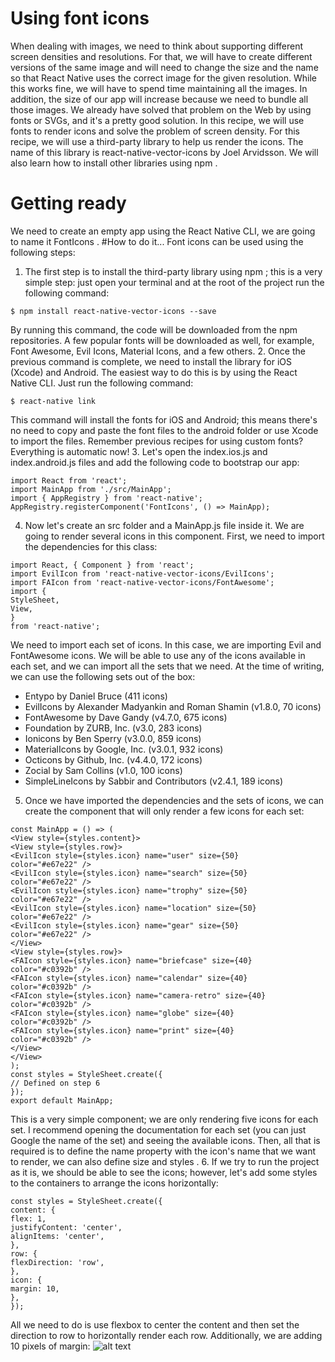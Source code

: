 # Using font icons
When dealing with images, we need to think about supporting different screen densities
and resolutions. For that, we will have to create different versions of the same image and
will need to change the size and the name so that React Native uses the correct image for
the given resolution. While this works fine, we will have to spend time maintaining all the
images. In addition, the size of our app will increase because we need to bundle all those
images.
We already have solved that problem on the Web by using fonts or SVGs, and it's a pretty
good solution. In this recipe, we will use fonts to render icons and solve the problem of
screen density.
For this recipe, we will use a third-party library to help us render the icons. The name of
this library is react-native-vector-icons by Joel Arvidsson. We will also learn how to
install other libraries using npm .
# Getting ready
We need to create an empty app using the React Native CLI, we are going to name it
FontIcons .
#How to do it...
Font icons can be used using the following steps:
1. The first step is to install the third-party library using npm ; this is a very simple
step: just open your terminal and at the root of the project run the following
command:
``` 
$ npm install react-native-vector-icons --save
```
By running this command, the code will be downloaded from the npm
repositories. A few popular fonts will be downloaded as well, for
example, Font Awesome, Evil Icons, Material Icons, and a few others.
2. Once the previous command is complete, we need to install the library for iOS
(Xcode) and Android. The easiest way to do this is by using the React Native CLI.
Just run the following command:
```
$ react-native link
```
This command will install the fonts for iOS and Android; this means
there's no need to copy and paste the font files to the android folder or
use Xcode to import the files. Remember previous recipes for using
custom fonts? Everything is automatic now!
3. Let's open the index.ios.js and index.android.js files and add the
following code to bootstrap our app:
```
import React from 'react';
import MainApp from './src/MainApp';
import { AppRegistry } from 'react-native';
AppRegistry.registerComponent('FontIcons', () => MainApp);
```
4. Now let's create an src folder and a MainApp.js file inside it. We are going to
render several icons in this component. First, we need to import the dependencies
for this class:
``` 
import React, { Component } from 'react';
import EvilIcon from 'react-native-vector-icons/EvilIcons';
import FAIcon from 'react-native-vector-icons/FontAwesome';
import {
StyleSheet,
View,
}
from 'react-native';
```

We need to import each set of icons. In this case, we are importing Evil
and FontAwesome icons. We will be able to use any of the icons
available in each set, and we can import all the sets that we need. At the
time of writing, we can use the following sets out of the box:
- Entypo by Daniel Bruce (411 icons)
- EvilIcons by Alexander Madyankin and Roman Shamin (v1.8.0, 70
icons)
- FontAwesome by Dave Gandy (v4.7.0, 675 icons)
- Foundation by ZURB, Inc. (v3.0, 283 icons)
- Ionicons by Ben Sperry (v3.0.0, 859 icons)
- MaterialIcons by Google, Inc. (v3.0.1, 932 icons)
- Octicons by Github, Inc. (v4.4.0, 172 icons)
- Zocial by Sam Collins (v1.0, 100 icons)
- SimpleLineIcons by Sabbir and Contributors (v2.4.1, 189 icons)
5. Once we have imported the dependencies and the sets of icons, we can create the
component that will only render a few icons for each set:
```
const MainApp = () => (
<View style={styles.content}>
<View style={styles.row}>
<EvilIcon style={styles.icon} name="user" size={50}
color="#e67e22" />
<EvilIcon style={styles.icon} name="search" size={50}
color="#e67e22" />
<EvilIcon style={styles.icon} name="trophy" size={50}
color="#e67e22" />
<EvilIcon style={styles.icon} name="location" size={50}
color="#e67e22" />
<EvilIcon style={styles.icon} name="gear" size={50}
color="#e67e22" />
</View>
<View style={styles.row}>
<FAIcon style={styles.icon} name="briefcase" size={40}
color="#c0392b" />
<FAIcon style={styles.icon} name="calendar" size={40}
color="#c0392b" />
<FAIcon style={styles.icon} name="camera-retro" size={40}
color="#c0392b" />
<FAIcon style={styles.icon} name="globe" size={40}
color="#c0392b" />
<FAIcon style={styles.icon} name="print" size={40}
color="#c0392b" />
</View>
</View>
);
const styles = StyleSheet.create({
// Defined on step 6
});
export default MainApp;
```
This is a very simple component; we are only rendering five icons for
each set. I recommend opening the documentation for each set (you can
just Google the name of the set) and seeing the available icons. Then, all
that is required is to define the name property with the icon's name that
we want to render, we can also define size and styles .
6. If we try to run the project as it is, we should be able to see the icons; however,
let's add some styles to the containers to arrange the icons horizontally:
```
const styles = StyleSheet.create({
content: {
flex: 1,
justifyContent: 'center',
alignItems: 'center',
},
row: {
flexDirection: 'row',
},
icon: {
margin: 10,
},
});
```
All we need to do is use flexbox to center the content and then set the
direction to row to horizontally render each row. Additionally, we are
adding 10 pixels of margin:
![alt text](https://drive.google.com/open?id=13Y5HHC8Q4XjiduBZbXzXQoI0PHsNQS8V)
